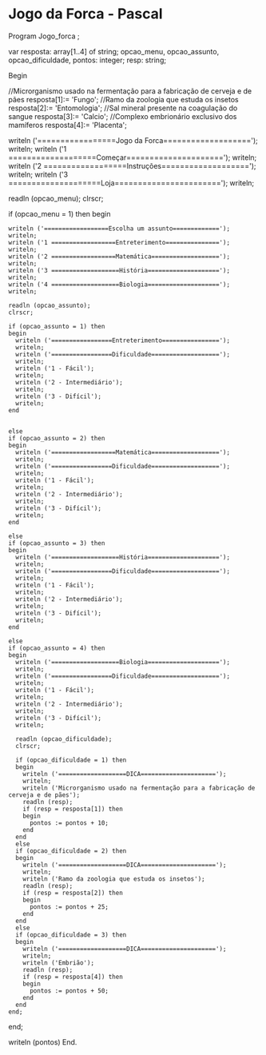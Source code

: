 # Jogo da Forca - Pascal
Program Jogo_forca ;

var
resposta: array[1..4] of string;
opcao_menu, opcao_assunto, opcao_dificuldade, pontos: integer;
resp: string;

Begin
  
  //Microrganismo usado na fermentação para a fabricação de cerveja e de pães
  resposta[1]:= 'Fungo';
  //Ramo da zoologia que estuda os insetos
  resposta[2]:= 'Entomologia';
  //Sal mineral presente na coagulação do sangue
  resposta[3]:= 'Calcio';
  //Complexo embrionário exclusivo dos mamíferos
  resposta[4]:= 'Placenta';
  
  
  writeln ('=================Jogo da Forca===================');
  writeln;
  writeln ('1 ===================Começar=====================');
  writeln;
  writeln ('2 ==================Instruções===================');
  writeln;
  writeln ('3 ====================Loja=======================');
  writeln;
  
  
  readln (opcao_menu);
  clrscr;
  
  
  if (opcao_menu = 1) then
  begin
    
    writeln ('==================Escolha um assunto=============');
    writeln;
    writeln ('1 ==================Entreterimento===============');
    writeln;
    writeln ('2 ==================Matemática===================');
    writeln;
    writeln ('3 ===================História====================');
    writeln;
    writeln ('4 ===================Biologia====================');
    writeln;
    
    readln (opcao_assunto);
    clrscr;
    
    if (opcao_assunto = 1) then
    begin
      writeln ('=================Entreterimento================');
      writeln;
      writeln ('=================Dificuldade===================');
      writeln;
      writeln ('1 - Fácil');
      writeln;
      writeln ('2 - Intermediário');
      writeln;
      writeln ('3 - Difícil');
      writeln;
    end
    
    
    else
    if (opcao_assunto = 2) then
    begin
      writeln ('==================Matemática===================');
      writeln;
      writeln ('=================Dificuldade===================');
      writeln;
      writeln ('1 - Fácil');
      writeln;
      writeln ('2 - Intermediário');
      writeln;
      writeln ('3 - Difícil');
      writeln;
    end
    
    else
    if (opcao_assunto = 3) then
    begin
      writeln ('===================História====================');
      writeln;
      writeln ('=================Dificuldade===================');
      writeln;
      writeln ('1 - Fácil');
      writeln;
      writeln ('2 - Intermediário');
      writeln;
      writeln ('3 - Difícil');
      writeln;
    end
    
    else
    if (opcao_assunto = 4) then
    begin
      writeln ('===================Biologia====================');
      writeln;
      writeln ('=================Dificuldade===================');
      writeln;
      writeln ('1 - Fácil');
      writeln;
      writeln ('2 - Intermediário');
      writeln;
      writeln ('3 - Difícil');
      writeln;
      
      readln (opcao_dificuldade);
      clrscr;
      
      if (opcao_dificuldade = 1) then
      begin
        writeln ('===================DICA=====================');
        writeln;
        writeln ('Microrganismo usado na fermentação para a fabricação de cerveja e de pães');
        readln (resp);
        if (resp = resposta[1]) then
        begin
          pontos := pontos + 10;
        end
      end
      else
      if (opcao_dificuldade = 2) then
      begin
        writeln ('===================DICA=====================');
        writeln;
        writeln ('Ramo da zoologia que estuda os insetos');
        readln (resp);
        if (resp = resposta[2]) then
        begin
          pontos := pontos + 25;
        end
      end
      else
      if (opcao_dificuldade = 3) then
      begin
        writeln ('===================DICA=====================');
        writeln;
        writeln ('Embrião');
        readln (resp);
        if (resp = resposta[4]) then
        begin
          pontos := pontos + 50;
        end
      end
    end;
  end;
  
  writeln (pontos)
End.
